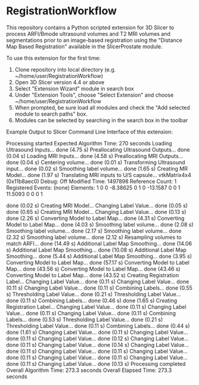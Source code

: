 # RegistrationWorkflow
This repository contains a Python scripted extension for 3D Slicer to process ARFI/Bmode ultrasound volumes and T2 MRI volumes and segmentations prior to an image-based registration using the "Distance Map Based Registration" available in the SlicerProstate module.  

To use this extension for the  first time:  

1) Clone repository into local directory (e.g. ~/home/user/RegistrationWorkflow)  
2) Open 3D Slicer version 4.4 or above  
3) Select "Extension Wizard" module in search box  
4) Under "Extension Tools", choose "Select Extension" and choose ~/home/user/RegistrationWorkflow  
5) When prompted, be sure load all modules and check the "Add selected module to search paths" box.  
6) Modules can be selected by searching in the search box in the toolbar  


Example Output to Slicer Command Line Interface of this extension:  

Processing started
Expected Algorithm Time: 270 seconds
Loading Ultrasound Inputs... done (4.75 s)
Preallocating Ultrasound Outputs... done (0.04 s)
Loading MRI Inputs... done (4.58 s)
Preallocating MRI Outputs... done (0.04 s)
Centering volume... done (0.01 s)
Transforming Ultrasound input... done (0.02 s)
Smoothing label volume... done (1.65 s)
Creating MR Model... done (1.97 s)
Translating MRI inputs to U/S capsule... vtkMatrix4x4 (0x11b8aec0)
  Debug: Off
  Modified Time: 1497898
  Reference Count: 1
  Registered Events: (none)
  Elements:
    1 0 0 -8.38625 
    0 1 0 -13.1587 
    0 0 1 11.5093 
    0 0 0 1 


done (0.02 s)
Creating MRI Model... Changing Label Value... done (0.05 s)
done (0.65 s)
Creating MRI Model... Changing Label Value... done (0.13 s)
done (2.26 s)
Converting Model to Label Map... done (4.31 s)
Converting Model to Label Map... done (4.03 s)
Smoothing label volume... done (2.08 s)
Smoothing label volume... done (2.17 s)
Smoothing label volume... done (2.32 s)
Smoothing label volume... done (2.12 s)
Resampling volumes to match ARFI... done (14.49 s)
Additional Label Map Smoothing... done (14.06 s)
Additional Label Map Smoothing... done (10.08 s)
Additional Label Map Smoothing... done (5.44 s)
Additional Label Map Smoothing... done (3.95 s)
Converting Model to Label Map... done (57.17 s)
Converting Model to Label Map... done (43.56 s)
Converting Model to Label Map... done (43.46 s)
Converting Model to Label Map... done (43.52 s)
Creating Registration Label... Changing Label Value... done (0.11 s)
Changing Label Value... done (0.11 s)
Changing Label Value... done (0.11 s)
Combining Labels... done (0.55 s)
Thresholding Label Value... done (0.21 s)
Thresholding Label Value... done (0.11 s)
Combining Labels... done (0.46 s)
done (1.65 s)
Creating Registration Label... Changing Label Value... done (0.11 s)
Changing Label Value... done (0.11 s)
Changing Label Value... done (0.11 s)
Combining Labels... done (0.53 s)
Thresholding Label Value... done (0.21 s)
Thresholding Label Value... done (0.11 s)
Combining Labels... done (0.44 s)
done (1.61 s)
Changing Label Value... done (0.11 s)
Changing Label Value... done (0.11 s)
Changing Label Value... done (0.12 s)
Changing Label Value... done (0.11 s)
Changing Label Value... done (0.14 s)
Changing Label Value... done (0.11 s)
Changing Label Value... done (0.11 s)
Changing Label Value... done (0.11 s)
Changing Label Value... done (0.11 s)
Changing Label Value... done (0.11 s)
Changing Label Value... done (0.13 s)
Processing completed
Overall Algorithm Time:  273.3 seconds
Overall Elapsed Time:  273.3 seconds
